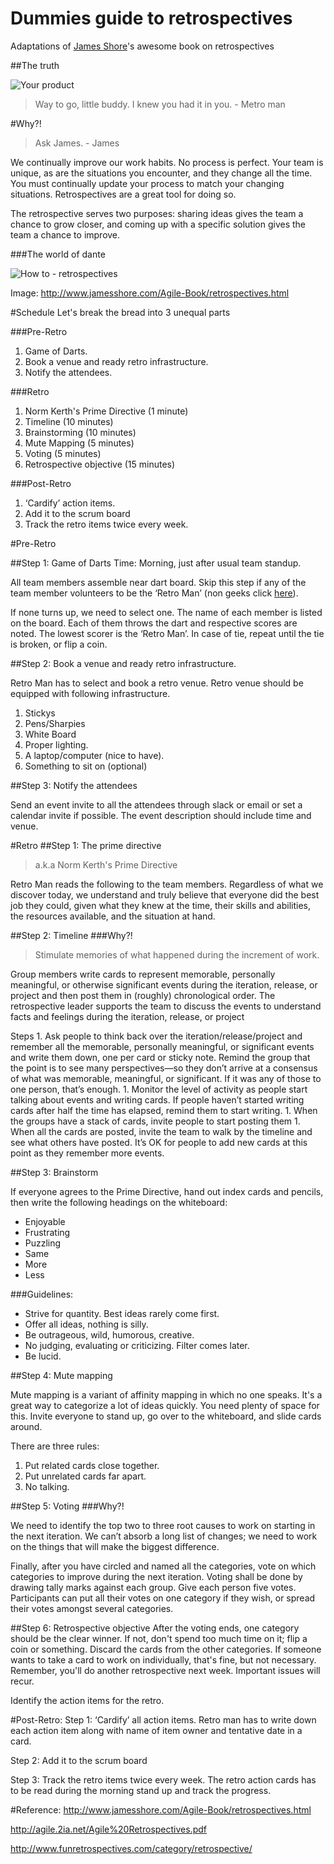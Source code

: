 Dummies guide to retrospectives
===============================
Adaptations of [James Shore](https://twitter.com/jamesshore)'s awesome book on retrospectives

##The truth

![Your product](http://imgur.com/8TgT1iG.jpg)


> Way to go, little buddy. I knew you had it in you.  - Metro man

#Why?! 

> Ask James. - James 

We continually improve our work habits.
No process is perfect. Your team is unique, as are the situations you encounter, and they change all the time. You must continually update your process to match your changing situations. Retrospectives are a great tool for doing so.

The retrospective serves two purposes: sharing ideas gives the team a chance to grow closer, and coming up with a specific solution gives the team a chance to improve.

###The world of dante

![How to - retrospectives](http://i.imgur.com/aGsBYDG.jpg)

Image: http://www.jamesshore.com/Agile-Book/retrospectives.html


#Schedule
Let's break the bread into 3 unequal parts

###Pre-Retro

1. Game of Darts.
1. Book a venue and ready retro infrastructure.
1. Notify the attendees.

###Retro

1. Norm Kerth's Prime Directive (1 minute)
1. Timeline (10 minutes)
1. Brainstorming (10 minutes)
1. Mute Mapping (5 minutes)
1. Voting (5 minutes)
1. Retrospective objective (15 minutes)

###Post-Retro
	
1. ‘Cardify’ action items.
1. Add it to the scrum board
1. Track the retro items twice every week.


#Pre-Retro

##Step 1: Game of Darts
Time: Morning, just after usual team standup.

All team members assemble near dart board.
Skip this step if any of the team member volunteers to be the ‘Retro Man’ (non geeks click [here](http://www.imdb.com/character/ch0158315/)). 

If none turns up,  we need to select one. The name of each member is listed on the board. Each of them throws the dart and respective scores are noted. The lowest scorer is the ‘Retro Man’. In case of tie, repeat until the tie is broken, or flip a coin.

##Step 2: Book a venue and ready retro infrastructure.

Retro Man has to select and book a retro venue. Retro venue should be equipped with following infrastructure.

1. Stickys
1. Pens/Sharpies
1. White Board
1. Proper lighting.
1. A laptop/computer (nice to have).
1. Something to sit on (optional)

##Step 3: Notify the attendees

Send an event invite to all the attendees through slack or email or set a calendar invite if possible. The event description should include time and venue.

#Retro
##Step 1: The prime directive 
>	a.k.a Norm Kerth's Prime Directive

Retro Man reads the following to the team members.
Regardless of what we discover today, we understand and truly believe that everyone did the best job they could, given what they knew at the time, their skills and abilities, the resources available, and the situation at hand.

##Step 2: Timeline
###Why?!

> Stimulate memories of what happened during the increment of work.

Group members write cards to represent memorable, personally meaningful, or otherwise significant events during the iteration, release, or project and then post them in (roughly) chronological order. The retrospective leader supports the team to discuss the events to understand facts and feelings during the iteration, release, or project

Steps
	1. Ask people to think back over the iteration/release/project and remember all the memorable, personally meaningful, or significant events and write them down, one per card or sticky note.
	Remind the group that the point is to see many perspectives—so they don’t arrive at a consensus of what was memorable, meaningful, or significant. If it was any of those to one person, that’s enough.
	1. Monitor the level of activity as people start talking about events and writing cards. If people haven’t started writing cards after half the time has elapsed, remind them to start writing.
	1. When the groups have a stack of cards, invite people to start posting them
	1. When all the cards are posted, invite the team to walk by the timeline and see what others have posted. It’s OK for people to add new cards at this point as they remember more events.

##Step 3: Brainstorm

If everyone agrees to the Prime Directive, hand out index cards and pencils, then write the following headings on the whiteboard:
-	Enjoyable
-	Frustrating
-	Puzzling
-	Same
-	More
-	Less

###Guidelines:

- Strive for quantity. Best ideas rarely come first.
- Offer all ideas, nothing is silly.
-	Be outrageous, wild, humorous, creative.
-	No judging, evaluating or criticizing. Filter comes later.
-	Be lucid.

##Step 4: Mute mapping

Mute mapping is a variant of affinity mapping in which no one speaks. It's a great way to categorize a lot of ideas quickly.
You need plenty of space for this. Invite everyone to stand up, go over to the whiteboard, and slide cards around. 

There are three rules:

1. Put related cards close together.
1. Put unrelated cards far apart.
1. No talking.

##Step 5: Voting
###Why?!

We need to identify the top two to three root causes to work on starting in the next iteration. We can’t absorb a long list of changes; we need to work on the things that will make the biggest difference.

Finally, after you have circled and named all the categories, vote on which categories to improve during the next iteration. Voting shall be done by drawing tally marks against each group. Give each person five votes. Participants can put all their votes on one category if they wish, or spread their votes amongst several categories.

##Step 6: Retrospective objective
After the voting ends, one category should be the clear winner. If not, don't spend too much time on it; flip a coin or something.
Discard the cards from the other categories. If someone wants to take a card to work on individually, that's fine, but not necessary. Remember, you'll do another retrospective next week. Important issues will recur.

Identify the action items for the retro.

#Post-Retro:
Step 1: ‘Cardify’ all action items.
Retro man has to write down each action item along with name of item owner and tentative date in a card.

Step 2: Add it to the scrum board

Step 3: Track the retro items twice every week.
The retro action cards has to be read during the morning stand up and track the progress.

#Reference:
http://www.jamesshore.com/Agile-Book/retrospectives.html

http://agile.2ia.net/Agile%20Retrospectives.pdf

http://www.funretrospectives.com/category/retrospective/


